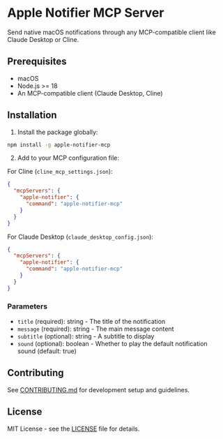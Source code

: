 # Apple Notifier MCP Server

Send native macOS notifications through any MCP-compatible client like Claude Desktop or Cline.

## Prerequisites

- macOS
- Node.js >= 18
- An MCP-compatible client (Claude Desktop, Cline)

## Installation

1. Install the package globally:
```bash
npm install -g apple-notifier-mcp
```

2. Add to your MCP configuration file:

For Cline (`cline_mcp_settings.json`):
```json
{
  "mcpServers": {
    "apple-notifier": {
      "command": "apple-notifier-mcp"
    }
  }
}
```

For Claude Desktop (`claude_desktop_config.json`):
```json
{
  "mcpServers": {
    "apple-notifier": {
      "command": "apple-notifier-mcp"
    }
  }
}
```

### Parameters

- `title` (required): string - The title of the notification
- `message` (required): string - The main message content
- `subtitle` (optional): string - A subtitle to display
- `sound` (optional): boolean - Whether to play the default notification sound (default: true)

## Contributing

See [CONTRIBUTING.md](CONTRIBUTING.md) for development setup and guidelines.

## License

MIT License - see the [LICENSE](LICENSE) file for details.
